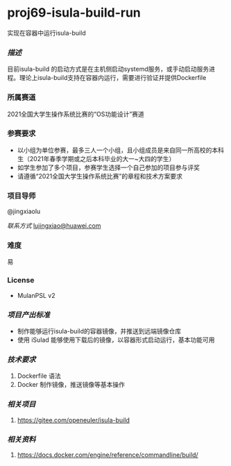 # proj69-isula-build-run

实现在容器中运行isula-build

### *描述*  

目前isula-build 的启动方式是在主机侧启动systemd服务，或手动启动服务进程。理论上isula-build支持在容器内运行，需要进行验证并提供Dockerfile

### 所属赛道

2021全国大学生操作系统比赛的“OS功能设计”赛道



### 参赛要求

- 以小组为单位参赛，最多三人一个小组，且小组成员是来自同一所高校的本科生（2021年春季学期或之后本科毕业的大一~大四的学生）
- 如学生参加了多个项目，参赛学生选择一个自己参加的项目参与评奖
- 请遵循“2021全国大学生操作系统比赛”的章程和技术方案要求

### 项目导师

@jingxiaolu

*联系方式*  lujingxiao@huawei.com

### 难度

易

### License

- MulanPSL v2

### *项目产出标准*

- 制作能够运行isula-build的容器镜像，并推送到远端镜像仓库
- 使用 iSulad 能够使用下载后的镜像，以容器形式启动运行，基本功能可用

### *技术要求*

1. Dockerfile 语法
2. Docker 制作镜像，推送镜像等基本操作

### *相关项目*

1. https://gitee.com/openeuler/isula-build

### *相关资料*

1. https://docs.docker.com/engine/reference/commandline/build/
